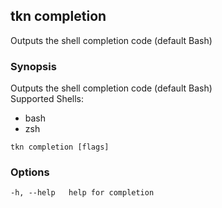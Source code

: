 ## tkn completion

Outputs the shell completion code (default Bash)

### Synopsis

Outputs the shell completion code (default Bash)\
Supported Shells:
- bash
- zsh

```
tkn completion [flags]
```

### Options

```
-h, --help   help for completion
```
